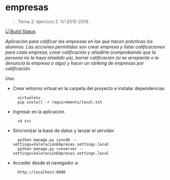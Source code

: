 # empresas
>Tema 2: ejercicio 2. IV-2015-2016

[![Build Status](https://travis-ci.org/mpvillafranca/empresas.svg?branch=master)](https://travis-ci.org/mpvillafranca/empresas)

*Aplicación para calificar las empresas en las que hacen prácticas los alumnos. Las acciones permitidas son crear empresa y listar calificaciones para cada empresa, crear calificación y añadirla (comprobando que la persona no la haya añadido ya), borrar calificación (si se arrepiente o te denuncia la empresa o algo) y hacer un ránking de empresas por calificación.*

Uso:
- Crear entorno virtual en la carpeta del proyecto e instalar dependencias

        virtualenv .
        pip install -r requirements/local.txt
- Ingresar en la aplicación

        cd src
- Sincronizar la base de datos y lanzar el servidor

        python manage.py syncdb --settings=ValoracionEmpresas.settings.local
        python manage.py runserver --settings=ValoracionEmpresas.settings.local
        
- Acceder desde el navegador a:

        http://localhost:8000
